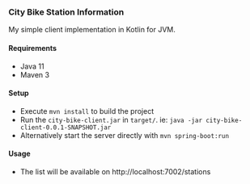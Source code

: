 ### City Bike Station Information

My simple client implementation in Kotlin for JVM.

#### Requirements

* Java 11
* Maven 3

#### Setup

* Execute `mvn install` to build the project
* Run the `city-bike-client.jar` in `target/`. ie: `java -jar city-bike-client-0.0.1-SNAPSHOT.jar`
* Alternatively start the server directly with `mvn spring-boot:run`

#### Usage

* The list will be available on http://localhost:7002/stations